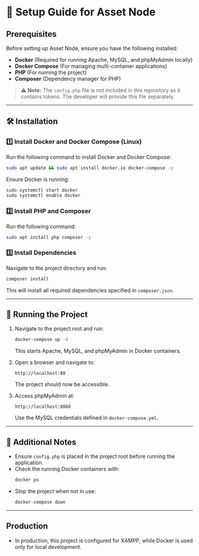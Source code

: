# 🚀 Setup Guide for Asset Node

## Prerequisites  
Before setting up Asset Node, ensure you have the following installed:  

- **Docker** (Required for running Apache, MySQL, and phpMyAdmin locally)  
- **Docker Compose** (For managing multi-container applications)  
- **PHP** (For running the project)  
- **Composer** (Dependency manager for PHP)  

> ⚠ **Note:** The `config.php` file is not included in this repository as it contains tokens. The developer will provide this file separately.  

---

## 🛠 Installation  

### 1️⃣ Install Docker and Docker Compose (Linux)  
Run the following command to install Docker and Docker Compose:  
```bash
sudo apt update && sudo apt install docker.io docker-compose -y
```
Ensure Docker is running:  
```bash
sudo systemctl start docker
sudo systemctl enable docker
```

### 2️⃣ Install PHP and Composer  
Run the following command:  
```bash
sudo apt install php composer -y
```

### 3️⃣ Install Dependencies  
Navigate to the project directory and run:  
```bash
composer install
```
This will install all required dependencies specified in `composer.json`.  

---

## 🚀 Running the Project  

1. Navigate to the project root and run:
   ```bash
   docker-compose up -d
   ```
   This starts Apache, MySQL, and phpMyAdmin in Docker containers.

2. Open a browser and navigate to:
   ```
   http://localhost:80
   ```
   The project should now be accessible.

3. Access phpMyAdmin at:
   ```
   http://localhost:8080
   ```
   Use the MySQL credentials defined in `docker-compose.yml`.

---

## 🎯 Additional Notes  
- Ensure `config.php` is placed in the project root before running the application.  
- Check the running Docker containers with:  
  ```bash
  docker ps
  ```  
- Stop the project when not in use:
  ```bash
  docker-compose down
  ```  
---

## Production
- In production, this project is configured for XAMPP, while Docker is used only for local development.
